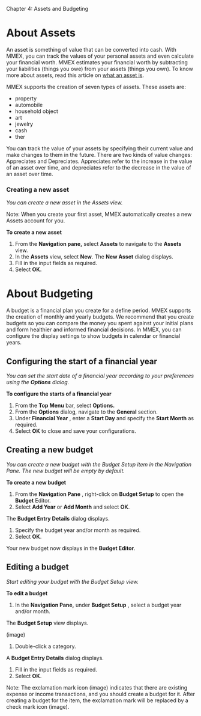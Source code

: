 Chapter 4: Assets and Budgeting

# About Assets

An asset is something of value that can be converted into cash. With MMEX, you can track the values of your personal assets and even calculate your financial worth. MMEX estimates your financial worth by subtracting your liabilities (things you owe) from your assets (things you own). To know more about assets, read this article on [what an asset is](https://www.investopedia.com/ask/answers/12/what-is-an-asset.asp#:~:text=An%20asset%20is%20something%20containing,%2C%20artwork%2C%20or%20home%20goods.).

MMEX supports the creation of seven types of assets. These assets are:

- property
- automobile
- household object
- art
- jewelry
- cash
- ther

You can track the value of your assets by specifying their current value and make changes to them in the future. There are two kinds of value changes: Appreciates and Depreciates. Appreciates refer to the increase in the value of an asset over time, and depreciates refer to the decrease in the value of an asset over time.

### Creating a new asset

_You can create a new asset in the Assets view._

Note: When you create your first asset, MMEX automatically creates a new Assets account for you.

**To create a new asset**

1. From the **Navigation pane,** select **Assets** to navigate to the **Assets** view.
2. In the **Assets** view, select **New**.
 The **New Asset** dialog displays.
3. Fill in the input fields as required.
4. Select **OK.**

# About Budgeting

A budget is a financial plan you create for a define period. MMEX supports the creation of monthly and yearly budgets. We recommend that you create budgets so you can compare the money you spent against your initial plans and form healthier and informed financial decisions. In MMEX, you can configure the display settings to show budgets in calendar or financial years.

## Configuring the start of a financial year

_You can set the start date of a financial year according to your preferences using the **Options** dialog._

**To configure the starts of a financial year**

1. From the **Top Menu** bar, select **Options.**
2. From the **Options** dialog, navigate to the **General** section.
3. Under **Financial Year** , enter a **Start Day** and specify the **Start Month** as required.
4. Select **OK** to close and save your configurations.

## Creating a new budget

_You can create a new budget with the Budget Setup item in the Navigation Pane. The new budget will be empty by default._

**To create a new budget**

1. From the **Navigation Pane** , right-click on **Budget Setup** to open the **Budget** Editor.
2. Select **Add Year** or **Add Month** and select **OK**.

The **Budget Entry Details** dialog displays.

1. Specify the budget year and/or month as required.
2. Select **OK**.

Your new budget now displays in the **Budget Editor**.

## Editing a budget

_Start editing your budget with the Budget Setup view._

**To edit a budget**

1. In the **Navigation Pane,** under **Budget Setup** , select a budget year and/or month.

The **Budget Setup** view displays.

(image)

1. Double-click a category.

A **Budget Entry Details** dialog displays.

1. Fill in the input fields as required.
2. Select **OK**.

Note: The exclamation mark icon (image) indicates that there are existing expense or income transactions, and you should create a budget for it. After creating a budget for the item, the exclamation mark will be replaced by a check mark icon (image).
